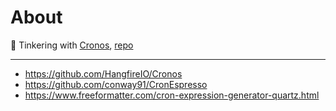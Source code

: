 ﻿# About

:small_blue_diamond: Tinkering with [Cronos](https://www.nuget.org/packages/Cronos/0.7.1?_src=template), [repo](https://github.com/HangfireIO/Cronos)

---

- https://github.com/HangfireIO/Cronos
- https://github.com/conway91/CronEspresso
- https://www.freeformatter.com/cron-expression-generator-quartz.html

